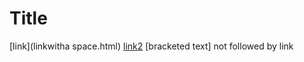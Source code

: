 # Title
[link](linkwitha space.html)
[link2](linkwith(parens)and[bracket].html)
[bracketed text] not followed by link